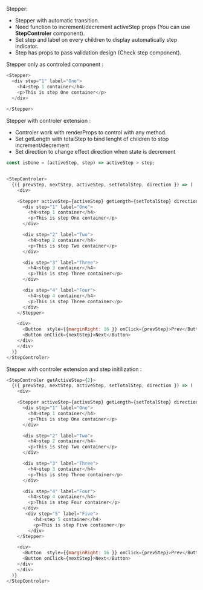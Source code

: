 Stepper: 

  * Stepper with automatic transition.
  * Need function to increment/decrement activeStep props (You can use <b>StepControler</b> component).
  * Set step and label on every children to display automatically step indicator.
  * Step has props to pass validation design (Check step component).


Stepper only as controled component :

```js
<Stepper>
  <div step="1" label="One">
    <h4>step 1 container</h4>
    <p>This is step One container</p>
  </div>
 
</Stepper>
```

Stepper with controler extension :

  * Controler work with renderProps to control with any method.
  * Set getLength with totalStep to bind lenght of children to stop increment/decrement
  * Set direction to change effect direction when state is decrement

```js
const isDone = (activeStep, step) => activeStep > step; 


<StepControler>
  {({ prevStep, nextStep, activeStep, setTotalStep, direction }) => (
    <div>

    <Stepper activeStep={activeStep} getLength={setTotalStep} direction={direction}>
      <div step="1" label="One">
        <h4>step 1 container</h4>
        <p>This is step One container</p>
      </div>

      <div step="2" label="Two">
        <h4>step 2 container</h4>
        <p>This is step Two container</p>
      </div>

      <div step="3" label="Three">
        <h4>step 3 container</h4>
        <p>This is step Three container</p>
      </div>

      <div step="4" label="Four">
        <h4>step 4 container</h4>
        <p>This is step Three container</p>
      </div>
    </Stepper>

    <div>
      <Button  style={{marginRight: 16 }} onClick={prevStep}>Prev</Button>
      <Button onClick={nextStep}>Next</Button>
    </div>
    </div>
  )}
</StepControler>
```

Stepper with controler extension and step initilization  :

```js
<StepControler getActiveStep={2}>
  {({ prevStep, nextStep, activeStep, setTotalStep, direction }) => (
    <div>

    <Stepper activeStep={activeStep} getLength={setTotalStep} direction={direction}>
      <div step="1" label="One">
        <h4>step 1 container</h4>
        <p>This is step One container</p>
      </div>

      <div step="2" label="Two">
        <h4>step 2 container</h4>
        <p>This is step Two container</p>
      </div>

      <div step="3" label="Three">
        <h4>step 3 container</h4>
        <p>This is step Three container</p>
      </div>

      <div step="4" label="Four">
        <h4>step 4 container</h4>
        <p>This is step Four container</p>
      </div>
       <div step="5" label="Five">
          <h4>step 5 container</h4>
          <p>This is step Five container</p>
        </div>
    </Stepper>

    <div>
      <Button  style={{marginRight: 16 }} onClick={prevStep}>Prev</Button>
      <Button onClick={nextStep}>Next</Button>
    </div>
    </div>
  )}
</StepControler>
```
